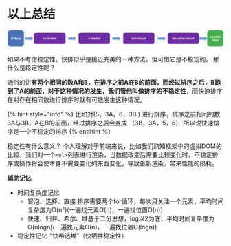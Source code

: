 # 以上总结

![](../../.gitbook/assets/image%20%28111%29.png)

如果不考虑稳定性，快排似乎是接近完美的一种方法，但可惜它是不稳定的。 那什么是稳定性呢？

通俗的讲**有两个相同的数A和B，在排序之前A在B的前面，而经过排序之后，B跑到了A的前面，对于这种情况的发生，我们管他叫做排序的不稳定性**，而快速排序在对存在相同数进行排序时就有可能发生这种情况。

{% hint style="info" %}
比如对\(5，3A，6，3B \) 进行排序，排序之前相同的数3A与3B，A在B的前面，经过排序之后会变成 （3B，3A，5，6） 所以说快速排序是一个不稳定的排序
{% endhint %}

稳定性有什么意义？ 个人理解对于前端来说，比如我们熟知框架中的虚拟DOM的比较，我们对一个`<ul>`列表进行渲染，当数据改变后需要比较变化时，不稳定排序或操作将会使本身不需要变化的东西变化，导致重新渲染，带来性能的损耗。

**辅助记忆**

* 时间复杂度记忆
  * 冒泡、选择、直接 排序需要两个for循环，每次只关注一个元素，平均时间复杂度为O\(n²\)\(一遍找元素O\(n\)，一遍找位置O\(n\)）
  * 快速、归并、希尔、堆基于二分思想，log以2为底，平均时间复杂度为O\(nlogn\)\(一遍找元素O\(n\)，一遍找位置O\(logn\)\)
* 稳定性记忆-“快希选堆”（快牺牲稳定性）

  


